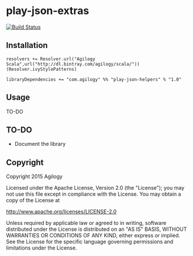 # play-json-extras

[![Build Status](https://travis-ci.org/agilogy/play-json-helpers.svg)](https://travis-ci.org/agilogy/play-json-helpers)


## Installation

```
resolvers += Resolver.url("Agilogy Scala",url("http://dl.bintray.com/agilogy/scala/"))(Resolver.ivyStylePatterns)

libraryDependencies += "com.agilogy" %% "play-json-helpers" % "1.0"
```

## Usage

TO-DO

## TO-DO

- Document the library

## Copyright

Copyright 2015 Agilogy

Licensed under the Apache License, Version 2.0 (the "License"); you may not use this file except in compliance with the License. You may obtain a copy of the License at

http://www.apache.org/licenses/LICENSE-2.0

Unless required by applicable law or agreed to in writing, software distributed under the License is distributed on an "AS IS" BASIS, WITHOUT WARRANTIES OR CONDITIONS OF ANY KIND, either express or implied. See the License for the specific language governing permissions and limitations under the License.